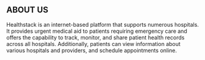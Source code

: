 ## ABOUT US
   Healthstack is an internet-based platform that supports numerous hospitals. It provides urgent medical aid to patients requiring emergency care and offers the capability to track, monitor, and share patient health records across all hospitals. Additionally, patients can view information about various hospitals and providers, and schedule appointments online.